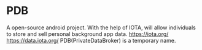 # PDB
A open-source android project. With the help of IOTA, will allow individuals to store and sell personal background app data.
https://iota.org/
https://data.iota.org/
PDB(PrivateDataBroker) is a temporary name.

